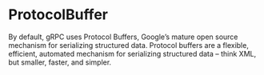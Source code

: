 # ProtocolBuffer

By default, gRPC uses Protocol Buffers, Google’s mature open source mechanism for serializing structured data. Protocol buffers are a flexible, efficient, automated mechanism for serializing structured data – think XML, but smaller, faster, and simpler.
